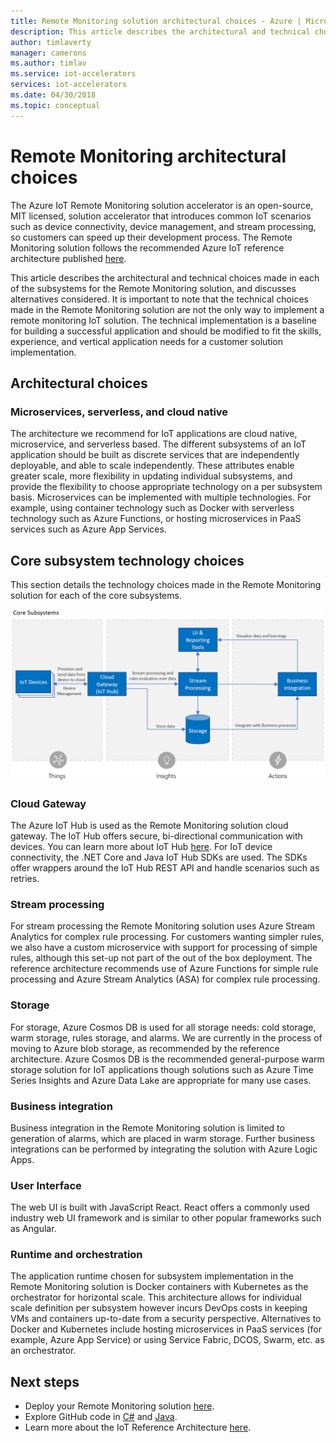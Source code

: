 ```yaml
---
title: Remote Monitoring solution architectural choices - Azure | Microsoft Docs 
description: This article describes the architectural and technical choices made in Remote Monitoring
author: timlaverty
manager: camerons
ms.author: timlav
ms.service: iot-accelerators
services: iot-accelerators
ms.date: 04/30/2018
ms.topic: conceptual
---
```


# Remote Monitoring architectural choices

The Azure IoT Remote Monitoring solution accelerator is an open-source, MIT licensed, solution accelerator that introduces common IoT scenarios such as device connectivity, device management, and stream processing, so customers can speed up their development process.  The Remote Monitoring solution follows the recommended Azure IoT reference architecture published [here](https://aka.ms/iotrefarchitecture).  

This article describes the architectural and technical choices made in each of the subsystems for the Remote Monitoring solution, and discusses alternatives considered.  It is important to note that the technical choices made in the Remote Monitoring solution are not the only way to implement a remote monitoring IoT solution.  The technical implementation is a baseline for building a successful application and should be modified to fit the skills, experience, and vertical application needs for a customer solution implementation.

## Architectural choices

### Microservices, serverless, and cloud native

The architecture we recommend for IoT applications are cloud native, microservice, and serverless based.  The different subsystems of an IoT application should be built as discrete services that are independently deployable, and able to scale independently.  These attributes enable greater scale, more flexibility in updating individual subsystems, and provide the flexibility to choose appropriate technology on a per subsystem basis.  Microservices can be implemented with multiple technologies. For example, using container technology such as Docker with serverless technology such as Azure Functions, or hosting microservices in PaaS services such as Azure App Services.

## Core subsystem technology choices

This section details the technology choices made in the Remote Monitoring solution for each of the core subsystems.

![Core Diagram](./media/iot-accelerators-remote-monitoring-architectural-choices/subsystem.png) 

### Cloud Gateway
The Azure IoT Hub is used as the Remote Monitoring solution cloud gateway.  The IoT Hub offers secure, bi-directional communication with devices. You can learn more about IoT Hub [here](https://azure.microsoft.com/services/iot-hub/). For IoT device connectivity, the .NET Core and Java IoT Hub SDKs are used.  The SDKs offer wrappers around the IoT Hub REST API and handle scenarios such as retries.

### Stream processing
For stream processing the Remote Monitoring solution uses Azure Stream Analytics for complex rule processing.  For customers wanting simpler rules, we also have a custom microservice with support for processing of simple rules, although this set-up not part of the out of the box deployment. The reference architecture recommends use of Azure Functions for simple rule processing and Azure Stream Analytics (ASA) for complex rule processing.  

### Storage
For storage, Azure Cosmos DB is used for all storage needs: cold storage, warm storage, rules storage, and alarms. We are currently in the process of moving to Azure blob storage, as recommended by the reference architecture.  Azure Cosmos DB is the recommended general-purpose warm storage solution for IoT applications though solutions such as Azure Time Series Insights and Azure Data Lake are appropriate for many use cases.

### Business integration
Business integration in the Remote Monitoring solution is limited to generation of alarms, which are placed in warm storage. Further business integrations can be performed by integrating the solution with Azure Logic Apps.

### User Interface
The web UI is built with JavaScript React.  React offers a commonly used industry web UI framework and is similar to other popular frameworks such as Angular.  

### Runtime and orchestration
The application runtime chosen for subsystem implementation in the Remote Monitoring solution is Docker containers with Kubernetes as the orchestrator for horizontal scale.  This architecture allows for individual scale definition per subsystem however incurs DevOps costs in keeping VMs and containers up-to-date from a security perspective.  Alternatives to Docker and Kubernetes include hosting microservices in PaaS services (for example, Azure App Service) or using Service Fabric, DCOS, Swarm, etc. as an orchestrator.

## Next steps
* Deploy your Remote Monitoring solution [here](https://www.azureiotsolutions.com/).
* Explore GitHub code in [C#](https://github.com/Azure/azure-iot-pcs-remote-monitoring-dotnet/) and [Java](https://github.com/Azure/azure-iot-pcs-remote-monitoring-java/).  
* Learn more about the IoT Reference Architecture [here](https://aka.ms/iotrefarchitecture).
